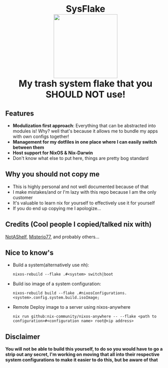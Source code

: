 <h1 align="center">
  SysFlake
  <br>
  <img src="resources/nixos.svg" width="200px" height="200px"/>
  <br>
  My trash system flake that you SHOULD NOT use!
</h1>

## Features
  - **Modulization first approach**: Everything that can be abstracted into modules is! Why? well that's because it allows me to bundle my apps with own configs together! 
  - **Management for my dotfiles in one place where I can easily switch between them**
  - **Host support for NixOS & Nix-Darwin**
  - Don't know what else to put here, things are pretty bog standard

## Why you should not copy me
  - This is highly personal and not well documented because of that
  - I make mistakes/and or I'm lazy with this repo because I am the only customer
  - It's valuable to learn nix for yourself to effectively use it for yourself
  - If you do end up copying me I apologize...

## Credits (Cool people I copied/talked nix with)
  [NotAShelf](https://github.com/NotAShelf), [Misterio77](https://github.com/Misterio77), and probably others...

## Nice to know's 
  - Build a system(alternatively use nh):
    
    ```nixos-rebuild --flake .#<system> switch|boot```

  - Build iso image of a system configuration:
    
    ```nixos-rebuild build --flake .#nixosConfigurations.<system>.config.system.build.isoImage;```

  - Remote Deploy image to a server using nixos-anywhere

    ```nix run github:nix-community/nixos-anywhere -- --flake <path to configuration>#<configuration name> root@<ip address>```

## Disclaimer
  **You will not be able to build this yourself, to do so you would have to go a strip out any secret, I'm working on moving that all into their respective system configurations to make it easier to do this, but be aware of that**
